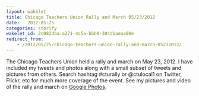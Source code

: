 ```yaml
---
layout: wakelet
title: Chicago Teachers Union Rally and March 05/23/2012
date:   2012-05-25
categories: storify
wakelet_id: 2c082dba-a271-4c5a-bbb0-304d1aeaa80e
redirect_from:
    - /2012/05/25/chicago-teachers-union-rally-and-march-05232012/
---
```


The Chicago Teachers Union held a rally and march on May 23, 2012. I have included my tweets and photos along with a small subset of tweets and pictures from others. Search hashtag #cturally or @ctulocal1 on Twitter, Flickr, etc for much more coverage of the event. See my pictures and video of the rally and march on <a href="https://plus.google.com/photos/114244390356728365116/albums/5745913580762999425">Google Photos</a>.

